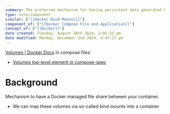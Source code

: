 ```yaml
---
summary: The preferred mechanism for having persistent data generated by and used by containers. Volumes are completely managed by docker. Can be managed as their own thing within one docker container, or one of several in a docker compose file.
type: note/component
similar: ["[[Docker Bind Mounts]]"]
component_of: ["[[Docker Compose File and Application]]"]
concept_of: ["[[Docker]]"]
date created: Tuesday, August 20th 2024, 2:05:33 pm
date modified: Monday, December 2nd 2024, 4:47:17 pm
---
```

[Volumes | Docker Docs](https://docs.docker.com/engine/storage/volumes/)
In compose files:
- [Volumes top-level element in compose-spec](https://github.com/compose-spec/compose-spec/blob/main/spec.md#image)

# Background
Mechanism to have a Docker managed file share between your container. 
- We can map these volumes via so-called *bind mounts* into a container